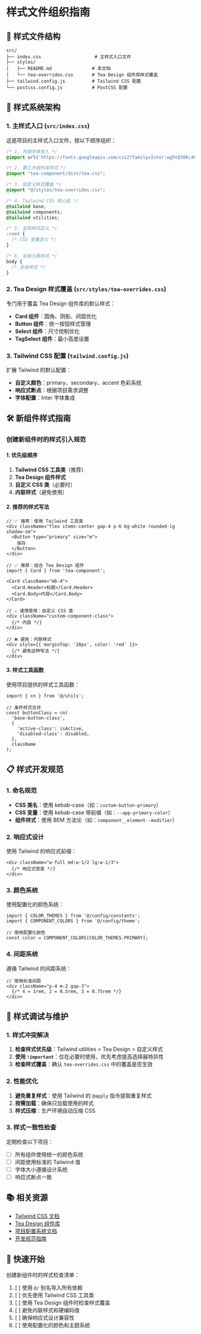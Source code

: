 # 样式文件组织指南

## 📁 样式文件结构

```
src/
├── index.css                    # 主样式入口文件
├── styles/
│   ├── README.md               # 本文档
│   └── tea-overrides.css       # Tea Design 组件库样式覆盖
├── tailwind.config.js          # Tailwind CSS 配置
└── postcss.config.js           # PostCSS 配置
```

## 🎨 样式系统架构

### 1. 主样式入口 (`src/index.css`)

这是项目的主样式入口文件，按以下顺序组织：

```css
/* 1. 外部字体导入 */
@import url('https://fonts.googleapis.com/css2?family=Inter:wght@300;400;500;600;700;800&display=swap');

/* 2. 第三方组件库样式 */
@import "tea-component/dist/tea.css";

/* 3. 自定义样式覆盖 */
@import "@/styles/tea-overrides.css";

/* 4. Tailwind CSS 核心层 */
@tailwind base;
@tailwind components;
@tailwind utilities;

/* 5. 全局样式定义 */
:root {
  /* CSS 变量定义 */
}

/* 6. 全局元素样式 */
body {
  /* 全局样式 */
}
```

### 2. Tea Design 样式覆盖 (`src/styles/tea-overrides.css`)

专门用于覆盖 Tea Design 组件库的默认样式：

- **Card 组件**：圆角、阴影、间距优化
- **Button 组件**：统一按钮样式管理
- **Select 组件**：尺寸控制优化
- **TagSelect 组件**：最小高度设置

### 3. Tailwind CSS 配置 (`tailwind.config.js`)

扩展 Tailwind 的默认配置：

- **自定义颜色**：primary、secondary、accent 色彩系统
- **响应式断点**：根据项目需求调整
- **字体配置**：Inter 字体集成

## 🛠️ 新组件样式指南

### 创建新组件时的样式引入规范

#### 1. 优先级顺序

1. **Tailwind CSS 工具类**（推荐）
2. **Tea Design 组件样式**
3. **自定义 CSS 类**（必要时）
4. **内联样式**（避免使用）

#### 2. 推荐的样式写法

```tsx
// ✅ 推荐：使用 Tailwind 工具类
<div className="flex items-center gap-4 p-6 bg-white rounded-lg shadow-sm">
  <Button type="primary" size="m">
    保存
  </Button>
</div>

// ✅ 推荐：结合 Tea Design 组件
import { Card } from 'tea-component';

<Card className="mb-4">
  <Card.Header>标题</Card.Header>
  <Card.Body>内容</Card.Body>
</Card>

// ⚠️ 谨慎使用：自定义 CSS 类
<div className="custom-component-class">
  {/* 内容 */}
</div>

// ❌ 避免：内联样式
<div style={{ marginTop: '20px', color: 'red' }}>
  {/* 避免这种写法 */}
</div>
```

#### 3. 样式工具函数

使用项目提供的样式工具函数：

```tsx
import { cn } from '@/utils';

// 条件样式合并
const buttonClass = cn(
  'base-button-class',
  {
    'active-class': isActive,
    'disabled-class': disabled,
  },
  className
);
```

## 📋 样式开发规范

### 1. 命名规范

- **CSS 类名**：使用 kebab-case（如：`custom-button-primary`）
- **CSS 变量**：使用 kebab-case 带前缀（如：`--app-primary-color`）
- **组件样式**：使用 BEM 方法论（如：`component__element--modifier`）

### 2. 响应式设计

使用 Tailwind 的响应式前缀：

```tsx
<div className="w-full md:w-1/2 lg:w-1/3">
  {/* 响应式宽度 */}
</div>
```

### 3. 颜色系统

使用配置化的颜色系统：

```tsx
import { COLOR_THEMES } from '@/config/constants';
import { COMPONENT_COLORS } from '@/config/theme';

// 使用配置化颜色
const color = COMPONENT_COLORS[COLOR_THEMES.PRIMARY];
```

### 4. 间距系统

遵循 Tailwind 的间距系统：

```tsx
// 使用标准间距
<div className="p-4 m-2 gap-3">
  {/* 4 = 1rem, 2 = 0.5rem, 3 = 0.75rem */}
</div>
```

## 🔧 样式调试与维护

### 1. 样式冲突解决

1. **检查样式优先级**：Tailwind utilities > Tea Design > 自定义样式
2. **使用 `!important`**：仅在必要时使用，优先考虑提高选择器特异性
3. **检查样式覆盖**：确认 `tea-overrides.css` 中的覆盖是否生效

### 2. 性能优化

1. **避免重复样式**：使用 Tailwind 的 `@apply` 指令提取重复样式
2. **按需加载**：确保只加载使用的样式
3. **样式压缩**：生产环境自动压缩 CSS

### 3. 样式一致性检查

定期检查以下项目：

- [ ] 所有组件使用统一的颜色系统
- [ ] 间距使用标准的 Tailwind 值
- [ ] 字体大小遵循设计系统
- [ ] 响应式断点一致

## 📚 相关资源

- [Tailwind CSS 文档](https://tailwindcss.com/docs)
- [Tea Design 组件库](https://tea-design.github.io/component/)
- [项目配置系统文档](../config/README.md)
- [开发规范指南](../docs/DEVELOPMENT_GUIDE.md)

## 🚀 快速开始

创建新组件时的样式检查清单：

1. [ ] 使用 `@/` 别名导入所有依赖
2. [ ] 优先使用 Tailwind CSS 工具类
3. [ ] 使用 Tea Design 组件时检查样式覆盖
4. [ ] 避免内联样式和硬编码值
5. [ ] 确保响应式设计兼容性
6. [ ] 使用配置化的颜色和主题系统
